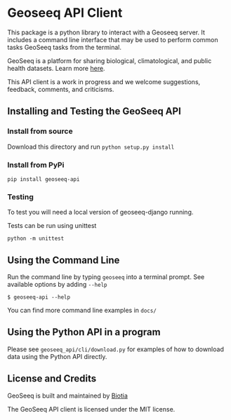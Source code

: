 # Geoseeq API Client

This package is a python library to interact with a Geoseeq server. It includes a command line interface that may be used to perform common tasks GeoSeeq tasks from the terminal.

GeoSeeq is a platform for sharing biological, climatological, and public health datasets. Learn more [here](https://www.geoseeq.com/).

This API client is a work in progress and we welcome suggestions, feedback, comments, and criticisms.

## Installing and Testing the GeoSeeq API

### Install from source

Download this directory and run `python setup.py install`

### Install from PyPi

`pip install geoseeq-api`

### Testing

To test you will need a local version of geoseeq-django running.

Tests can be run using unittest

```
python -m unittest
```


## Using the Command Line 

Run the command line by typing `geoseeq` into a terminal prompt. See available options by adding `--help`

```
$ geoseeq-api --help
```

You can find more command line examples in `docs/`


## Using the Python API in a program

Please see `geoseeq_api/cli/download.py` for examples of how to download data using the Python API directly.


## License and Credits

GeoSeeq is built and maintained by [Biotia](https://www.biotia.io/)

The GeoSeeq API client is licensed under the MIT license.
